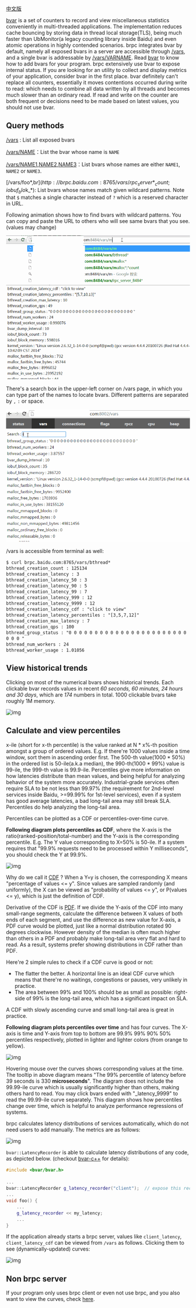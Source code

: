 [中文版](../cn/vars.md)

[bvar](https://github.com/brpc/brpc/tree/master/src/bvar/) is a set of counters to record and view miscellaneous statistics conveniently in multi-threaded applications. The implementation reduces cache bouncing by storing data in thread local storage(TLS), being much faster than UbMonitor(a legacy counting library inside Baidu) and even atomic operations in highly contended scenarios. brpc integrates bvar by default, namely all exposed bvars in a server are accessible through [/vars](http://brpc.baidu.com:8765/vars), and a single bvar is addressable by [/vars/VARNAME](http://brpc.baidu.com:8765/vars/rpc_socket_count). Read [bvar](bvar.md) to know how to add bvars for your program. brpc extensively use bvar to expose internal status. If you are looking for an utility to collect and display metrics of your application, consider bvar in the first place. bvar definitely can't replace all counters, essentially it moves contentions occurred during write to read: which needs to combine all data written by all threads and becomes much slower than an ordinary read. If read and write on the counter are both frequent or decisions need to be made based on latest values, you should not use bvar.

## Query methods

[/vars](http://brpc.baidu.com:8765/vars) : List all exposed bvars

[/vars/NAME](http://brpc.baidu.com:8765/vars/rpc_socket_count)：List the bvar whose name is `NAME`

[/vars/NAME1,NAME2,NAME3](http://brpc.baidu.com:8765/vars/pid;process_cpu_usage;rpc_controller_count)：List bvars whose names are either `NAME1`, `NAME2` or `NAME3`.

[/vars/foo*,b$r](http://brpc.baidu.com:8765/vars/rpc_server*_count;iobuf_blo$k_*): List bvars whose names match given wildcard patterns. Note that `$` matches a single character instead of `?` which is a reserved character in URL.

Following animation shows how to find bvars with wildcard patterns. You can copy and paste the URL to others who will see same bvars that you see. (values may change)

![img](../images/vars_1.gif)

There's a search box in the upper-left corner on /vars page, in which you can type part of the names to locate bvars. Different patterns are separated by `,` `:` or space.

![img](../images/vars_2.gif)

/vars is accessible from terminal as well:

```shell
$ curl brpc.baidu.com:8765/vars/bthread*
bthread_creation_count : 125134
bthread_creation_latency : 3
bthread_creation_latency_50 : 3
bthread_creation_latency_90 : 5
bthread_creation_latency_99 : 7
bthread_creation_latency_999 : 12
bthread_creation_latency_9999 : 12
bthread_creation_latency_cdf : "click to view"
bthread_creation_latency_percentiles : "[3,5,7,12]"
bthread_creation_max_latency : 7
bthread_creation_qps : 100
bthread_group_status : "0 0 0 0 0 0 0 0 0 0 0 0 0 0 0 0 0 0 0 0 0 0 0 0 0 0 "
bthread_num_workers : 24
bthread_worker_usage : 1.01056
```

## View historical trends

Clicking on most of the numerical bvars shows historical trends. Each clickable bvar records values in recent *60 seconds, 60 minutes, 24 hours and 30 days*, which are *174* numbers in total. 1000 clickable bvars take roughly 1M memory.

![img](../images/vars_3.gif)

## Calculate and view percentiles

x-ile (short for x-th percentile) is the value ranked at N * x%-th position amongst a group of ordered values. E.g. If there're 1000 values inside a time window, sort them in ascending order first. The 500-th value(1000 * 50%) in the ordered list is 50-ile(a.k.a median), the 990-th(1000 * 99%) value is 99-ile, the 999-th value is 99.9-ile. Percentiles give more information on how latencies distribute than mean values, and being helpful for analyzing behavior of the system more accurately. Industrial-grade services often require SLA to be not less than 99.97% (the requirement for 2nd-level services inside Baidu, >=99.99% for 1st-level services), even if a system has good average latencies, a bad long-tail area may still break SLA. Percentiles do help analyzing the long-tail area.

Percentiles can be plotted as a CDF or percentiles-over-time curve.

**Following diagram plots percentiles as CDF**, where the X-axis is the ratio(ranked-position/total-number) and the Y-axis is the corresponding percentile. E.g. The Y value corresponding to X=50% is 50-ile. If a system requires that "99.9% requests need to be processed within Y milliseconds", you should check the Y at 99.9%.

![img](../images/vars_4.png)

Why do we call it [CDF](https://en.wikipedia.org/wiki/Cumulative_distribution_function) ? When a Y=y is chosen, the corresponding X means "percentage of values <= y". Since values are sampled randomly (and uniformly), the X can be viewed as "probability of values <= y", or P(values <= y), which is just the definition of CDF.

Derivative of the CDF is [PDF](https://en.wikipedia.org/wiki/Probability_density_function). If we divide the Y-axis of the CDF into many small-range segments, calculate the difference between X values of both ends of each segment, and use the difference as new value for X-axis, a PDF curve would be plotted, just like a normal distribution rotated 90 degrees clockwise. However density of the median is often much higher than others in a PDF and probably make long-tail area very flat and hard to read. As a result, systems prefer showing distributions in CDF rather than PDF.

Here're 2 simple rules to check if a CDF curve is good or not:

- The flatter the better. A horizontal line is an ideal CDF curve which means that there're no waitings, congestions or pauses, very unlikely in practice.
- The area between 99% and 100% should be as small as possible: right-side of 99% is the long-tail area, which has a significant impact on SLA.

A CDF with slowly ascending curve and small long-tail area is great in practice. 

**Following diagram plots percentiles over time** and has four curves. The X-axis is time and Y-axis from top to bottom are 99.9% 99% 90% 50% percentiles respectively, plotted in lighter and lighter colors (from orange to yellow). 

![img](../images/vars_5.png)

Hovering mouse over the curves shows corresponding values at the time. The tooltip in above diagram means "The 99% percentile of latency before 39 seconds is 330 **microseconds**". The diagram does not include the 99.99-ile curve which is usually significantly higher than others, making others hard to read. You may click bvars ended with "\_latency\_9999" to read the 99.99-ile curve separately. This diagram shows how percentiles change over time, which is helpful to analyze performance regressions of systems.

brpc calculates latency distributions of services automatically, which do not need users to add manually. The metrics are as follows:

![img](../images/vars_6.png)

`bvar::LatencyRecorder` is able to calculate latency distributions of any code, as depicted below. (checkout [bvar-c++](bvar_c++.md) for details):

```c++
#include <bvar/bvar.h>

...
bvar::LatencyRecorder g_latency_recorder("client");  // expose this recorder
... 
void foo() {
    ...
    g_latency_recorder << my_latency;
    ...
}
```

If the application already starts a brpc server, values like `client_latency`, `client_latency_cdf` can be viewed from `/vars` as follows. Clicking them to see (dynamically-updated) curves:

![img](../images/vars_7.png)

## Non brpc server

If your program only uses brpc client or even not use brpc, and you also want to view the curves, check [here](../cn/dummy_server.md).
